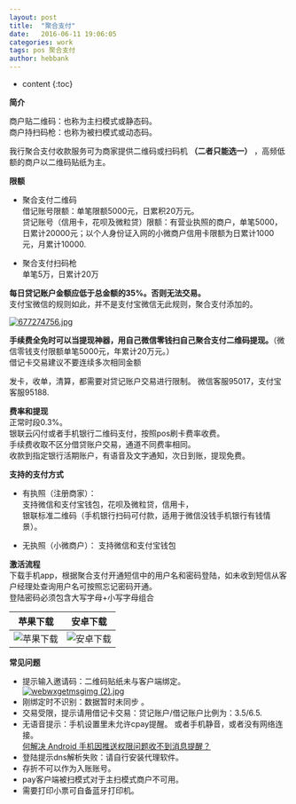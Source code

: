 ```yaml
---
layout: post
title:  "聚合支付"
date:   2016-06-11 19:06:05
categories: work
tags: pos 聚合支付
author: hebbank
---
```


* content
{:toc}

**简介**    

商户贴二维码：也称为主扫模式或静态码。  
商户持扫码枪：也称为被扫模式或动态码。  

我行聚合支付收款服务可为商家提供二维码或扫码机 **（二者只能选一）** ，高频低额的商户以二维码贴纸为主。  




**限额**  
- 聚合支付二维码  
借记账号限额：单笔限额5000元，日累积20万元。    
贷记账号（信用卡，花呗及微粒贷）限额：有营业执照的商户，单笔5000，日累计20000元；以个人身份证入网的小微商户信用卡限额为日累计1000元，月累计10000.  

- 聚合支付扫码枪  
单笔5万，日累计20万  

**每日贷记账户金额应低于总金额的35%。否则无法交易。**  
支付宝微信的规则如此，并不是支付宝微信无此规则，聚合支付添加的。  

[![677274756.jpg](https://i.loli.net/2018/11/02/5bdb9be318190.jpg)](https://i.loli.net/2018/11/02/5bdb9be318190.jpg)  

**手续费全免时可以当提现神器，用自己微信零钱扫自己聚合支付二维码提现。**（微信零钱支付限额单笔5000元，年累计20万元。）  
借记卡交易建议不要连续多次相同金额  

发卡，收单，清算，都需要对贷记账户交易进行限制。
微信客服95017，支付宝客服95188.   

**费率和提现**   
正常时段0.3%。  
银联云闪付或者手机银行二维码支付，按照pos刷卡费率收费。  
手续费收取不区分借贷账户交易，通道不同费率相同。    
收款到指定银行活期账户，有语音及文字通知，次日到账，提现免费。  

**支持的支付方式**  
- 有执照（注册商家）：  
支持微信和支付宝钱包，花呗及微粒贷，信用卡，  
银联标准二维码（手机银行扫码可付款，适用于微信没钱手机银行有钱情景）。

- 无执照（小微商户）：
  支持微信和支付宝钱包  

**激活流程**    
下载手机app，根据聚合支付开通短信中的用户名和密码登陆，如未收到短信从客户经理处查询用户名可按照忘记密码开通。  
登陆密码必须包含大写字母+小写字母组合

| 苹果下载|安卓下载|
|:--------:|:--------:|
|  ![苹果下载](http://creditcard.hebbank.com/image/ioscodeadress.jpg)  | ![安卓下载](https://i.loli.net/2019/06/16/5d05c3554d14c99549.jpg) |  


**常见问题**  

-  提示输入邀请码：二维码贴纸未与客户端绑定。  
[![webwxgetmsgimg (2).jpg](https://i.loli.net/2018/11/02/5bdb9c73ceaa4.jpg)](https://i.loli.net/2018/11/02/5bdb9c73ceaa4.jpg)
- 刚绑定时不识别：数据暂时未同步  。  
- 交易受限，提示请用借记卡交易：贷记账户/借记账户比例为：3.5/6.5.  
- 无语音提示：手机设置里未允许cpay提醒。  或者手机静音，或者没有网络连接。  
[何解决 Android 手机因推送权限问题收不到消息提醒？](https://www.rongcloud.cn/docs/android_message_notification.html#question)
- 登陆提示dns解析失败：请自行安装代理软件。  
- 存折不可以作为入账账号。  
- pay客户端被扫模式对于主扫模式商户不可用。  
- 需要打印小票可自备蓝牙打印机。
